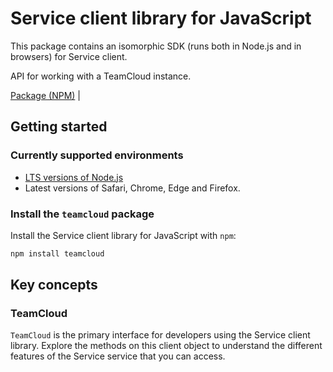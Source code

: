 # Service client library for JavaScript

This package contains an isomorphic SDK (runs both in Node.js and in browsers) for Service client.

API for working with a TeamCloud instance.

[Package (NPM)](https://www.npmjs.com/package/teamcloud) |

## Getting started

### Currently supported environments

- [LTS versions of Node.js](https://nodejs.org/about/releases/)
- Latest versions of Safari, Chrome, Edge and Firefox.


### Install the `teamcloud` package

Install the Service client library for JavaScript with `npm`:

```bash
npm install teamcloud
```


## Key concepts

### TeamCloud

`TeamCloud` is the primary interface for developers using the Service client library. Explore the methods on this client object to understand the different features of the Service service that you can access.

